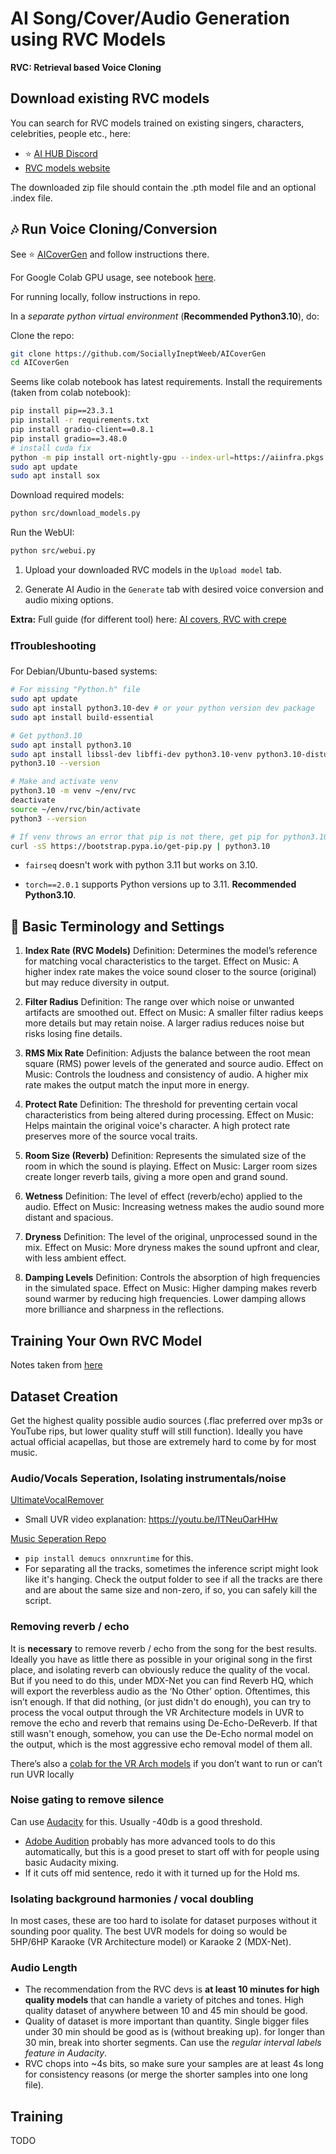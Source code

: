 # AI Song/Cover/Audio Generation using RVC Models

**RVC: Retrieval based Voice Cloning**

## Download existing RVC models

You can search for RVC models trained on existing singers, characters, celebrities, people etc., here:

- ⭐ [AI HUB Discord](https://discord.com/channels/1159260121998827560/1175430844685484042)
- [RVC models website](https://rvc-models.com/)

The downloaded zip file should contain the .pth model file and an optional .index file.

## 🎶 Run Voice Cloning/Conversion

See ⭐ [AICoverGen](https://github.com/SociallyIneptWeeb/AICoverGen) and follow instructions there.

For Google Colab GPU usage, see notebook [here](https://colab.research.google.com/github/SociallyIneptWeeb/AICoverGen/blob/main/AICoverGen_colab.ipynb).

For running locally, follow instructions in repo.

In a *separate python virtual environment* (**Recommended Python3.10**), do:

Clone the repo:
```bash
git clone https://github.com/SociallyIneptWeeb/AICoverGen
cd AICoverGen
```

Seems like colab notebook has latest requirements.
Install the requirements (taken from colab notebook):
```bash
pip install pip==23.3.1
pip install -r requirements.txt
pip install gradio-client==0.8.1
pip install gradio==3.48.0
# install cuda fix
python -m pip install ort-nightly-gpu --index-url=https://aiinfra.pkgs.visualstudio.com/PublicPackages/_packaging/ort-cuda-12-nightly/pypi/simple/
sudo apt update
sudo apt install sox
```

Download required models:
```bash
python src/download_models.py
```

Run the WebUI:

```bash
python src/webui.py
```

1. Upload your downloaded RVC models in the `Upload model` tab.

2. Generate AI Audio in the `Generate` tab with desired voice conversion and audio mixing options.

**Extra:** Full guide (for different tool) here: [AI covers, RVC with crepe](https://youtu.be/bP8AMf20MAY)

### ❗Troubleshooting

For Debian/Ubuntu-based systems:

```bash
# For missing "Python.h" file
sudo apt update
sudo apt install python3.10-dev # or your python version dev package
sudo apt install build-essential

# Get python3.10
sudo apt install python3.10
sudo apt install libssl-dev libffi-dev python3.10-venv python3.10-distutils python3.10-dev
python3.10 --version

# Make and activate venv
python3.10 -m venv ~/env/rvc
deactivate
source ~/env/rvc/bin/activate
python3 --version

# If venv throws an error that pip is not there, get pip for python3.10
curl -sS https://bootstrap.pypa.io/get-pip.py | python3.10
```

- `fairseq` doesn't work with python 3.11 but works on 3.10.

- `torch==2.0.1` supports Python versions up to 3.11. **Recommended Python3.10**.

## 📝 Basic Terminology and Settings

1. **Index Rate (RVC Models)**
Definition: Determines the model’s reference for matching vocal characteristics to the target.
Effect on Music: A higher index rate makes the voice sound closer to the source (original) but may reduce diversity in output.

2. **Filter Radius**
Definition: The range over which noise or unwanted artifacts are smoothed out.
Effect on Music: A smaller filter radius keeps more details but may retain noise. A larger radius reduces noise but risks losing fine details.

3. **RMS Mix Rate**
Definition: Adjusts the balance between the root mean square (RMS) power levels of the generated and source audio.
Effect on Music: Controls the loudness and consistency of audio. A higher mix rate makes the output match the input more in energy.

4. **Protect Rate**
Definition: The threshold for preventing certain vocal characteristics from being altered during processing.
Effect on Music: Helps maintain the original voice's character. A high protect rate preserves more of the source vocal traits.

5. **Room Size (Reverb)**
Definition: Represents the simulated size of the room in which the sound is playing.
Effect on Music: Larger room sizes create longer reverb tails, giving a more open and grand sound.

6. **Wetness**
Definition: The level of effect (reverb/echo) applied to the audio.
Effect on Music: Increasing wetness makes the audio sound more distant and spacious.

7. **Dryness**
Definition: The level of the original, unprocessed sound in the mix.
Effect on Music: More dryness makes the sound upfront and clear, with less ambient effect.

8. **Damping Levels**
Definition: Controls the absorption of high frequencies in the simulated space.
Effect on Music: Higher damping makes reverb sound warmer by reducing high frequencies. Lower damping allows more brilliance and sharpness in the reflections.

## Training Your Own RVC Model
Notes taken from [here](https://docs.google.com/document/d/13ebnzmeEBc6uzYCMt-QVFQk-whVrK4zw8k7_Lw3Bv_A/edit?pli=1&tab=t.0#heading=h.bjzhhhcn3f69)

## Dataset Creation

Get the highest quality possible audio sources (.flac preferred over mp3s or YouTube rips, but lower quality stuff will still function). 
Ideally you have actual official acapellas, but those are extremely hard to come by for most music.

### Audio/Vocals Seperation, Isolating instrumentals/noise

[UltimateVocalRemover](https://github.com/Anjok07/ultimatevocalremovergui/releases)
- Small UVR video explanation: https://youtu.be/ITNeuOarHHw

[Music Seperation Repo](https://github.com/ZFTurbo/MVSEP-MDX23-music-separation-model)
- `pip install demucs onnxruntime` for this.
- For separating all the tracks, sometimes the inference script might look like it's hanging. Check the output folder to see if all the tracks are there and are about the same size and non-zero, if so, you can safely kill the script.

### Removing reverb / echo

It is **necessary** to remove reverb / echo from the song for the best results. Ideally you have as little there as possible in your original song in the first place, and isolating reverb can obviously reduce the quality of the vocal. But if you need to do this, under MDX-Net you can find Reverb HQ, which will export the reverbless audio as the ‘No Other’ option. Oftentimes, this isn’t enough. If that did nothing, (or just didn't do enough), you can try to process the vocal output through the VR Architecture models in UVR to remove the echo and reverb that remains using De-Echo-DeReverb. If that still wasn't enough, somehow, you can use the De-Echo normal model on the output, which is the most aggressive echo removal model of them all.

There’s also a [colab for the VR Arch models](https://colab.research.google.com/drive/16Q44VBJiIrXOgTINztVDVeb0XKhLKHwl?usp=sharing) if you don’t want to run or can’t run UVR locally

### Noise gating to remove silence

Can use [Audacity](https://www.audacityteam.org/download/) for this.
Usually -40db is a good threshold.

- [Adobe Audition](https://www.googleadservices.com/pagead/aclk?sa=L&ai=DChcSEwjloK3ZkM2JAxXwAK0GHdwtL6UYABAAGgJwdg&ae=2&aspm=1&co=1&ase=2&gclid=Cj0KCQiAire5BhCNARIsAM53K1ipk_EDa-NsGTZa0Pit0AwF9xovG6zm_cFvEU2ep1h3z9Aa5L5uUWAaApBlEALw_wcB&ei=3DguZ6zWPOHs0PEPtqyMqQs&ohost=www.google.com&cid=CAESVOD2Ob4MQvoVlli4Hxngx3MqbS_yYnQ4F2lwVFJb1VvzEZH_2pd4jPH6_yAJd6c59CCdoEpTlK9sw9S_R65wSQfX642qMum-sU5GsBEpeGP6yi5dQQ&sig=AOD64_3MRQl8AC0-csTEKOVgL1Wja7b0vA&q&sqi=2&nis=4&adurl&ved=2ahUKEwistKjZkM2JAxVhNjQIHTYWI7UQ0Qx6BAgKEAE) probably has more advanced tools to do this automatically, but this is a good preset to start off with for people using basic Audacity mixing. 
- If it cuts off mid sentence, redo it with it turned up for the Hold ms.

### Isolating background harmonies / vocal doubling

In most cases, these are too hard to isolate for dataset purposes without it sounding poor quality. The best UVR models for doing so would be 5HP/6HP Karaoke (VR Architecture model) or Karaoke 2 (MDX-Net).

### Audio Length

- The recommendation from the RVC devs is **at least 10 minutes for high quality models** that can handle a variety of pitches and tones. High quality dataset of anywhere between 10 and 45 min should be good.
- Quality of dataset is more important than quantity. Single bigger files under 30 min should be good as is (without breaking up). for longer than 30 min, break into shorter segments. Can use the *regular interval labels feature in Audacity*.
- RVC chops into ~4s bits, so make sure your samples are at least 4s long for consistency reasons (or merge the shorter samples into one long file).

## Training
TODO